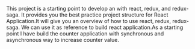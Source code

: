 This project is a starting point to develop an with react, redux, and redux-saga. It provides you the best practice project 
structure for React Application.It will give you an overview of how to use react, redux, redux-saga. We can use it as 
reference to build react application.As a starting point I have build the counter application with synchronous and asynchronous 
way to increase counter value.